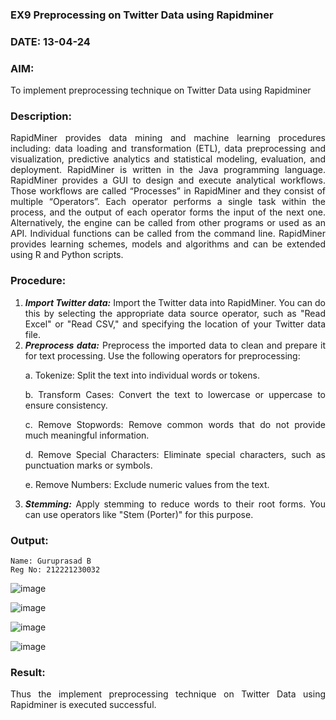 ### EX9 Preprocessing on Twitter Data using Rapidminer
### DATE: 13-04-24
### AIM:
To implement preprocessing technique on Twitter Data using Rapidminer
### Description: 
<div align = "justify">
RapidMiner provides data mining and machine learning procedures including: data loading and transformation (ETL), data preprocessing and visualization, 
predictive analytics and statistical modeling, evaluation, and deployment. RapidMiner is written in the Java programming language. 
RapidMiner provides a GUI to design and execute analytical workflows. Those workflows are called “Processes” in RapidMiner and they consist of multiple “Operators”. 
Each operator performs a single task within the process, and the output of each operator forms the input of the next one. Alternatively, the engine can be called from 
other programs or used as an API. Individual functions can be called from the command line. 
RapidMiner provides learning schemes, models and algorithms and can be extended using R and Python scripts.

### Procedure:
1) ***Import Twitter data:*** Import the Twitter data into RapidMiner. You can do this by selecting the appropriate
data source operator, such as "Read Excel" or "Read CSV," and specifying the location of your Twitter data
file.
2) ***Preprocess data:*** Preprocess the imported data to clean and prepare it for text processing. Use the following
operators for preprocessing:
    <p>a. Tokenize: Split the text into individual words or tokens.
    <p>b. Transform Cases: Convert the text to lowercase or uppercase to ensure consistency.
    <p>c. Remove Stopwords: Remove common words that do not provide much meaningful information.
    <p>d. Remove Special Characters: Eliminate special characters, such as punctuation marks or symbols.
    <p>e. Remove Numbers: Exclude numeric values from the text.
3) ***Stemming:*** Apply stemming to reduce words to their root forms. You can use operators like "Stem (Porter)"
for this purpose.


### Output:
```
Name: Guruprasad B
Reg No: 212221230032
```
![image](https://github.com/Guruprasad21002001/WDM_EXP9/assets/95342910/5696d223-cd4a-400b-acfe-f93b938b425d)

![image](https://github.com/Guruprasad21002001/WDM_EXP9/assets/95342910/1667cb0f-60ef-4214-a92d-754b7acbc32d)

![image](https://github.com/Guruprasad21002001/WDM_EXP9/assets/95342910/80fccae8-b443-4898-868b-1ccfe9245a32)

![image](https://github.com/Guruprasad21002001/WDM_EXP9/assets/95342910/7154c546-89c9-4e35-ae30-1d21f2d83af6)

### Result:
Thus the implement preprocessing technique on Twitter Data using Rapidminer is executed successful.
